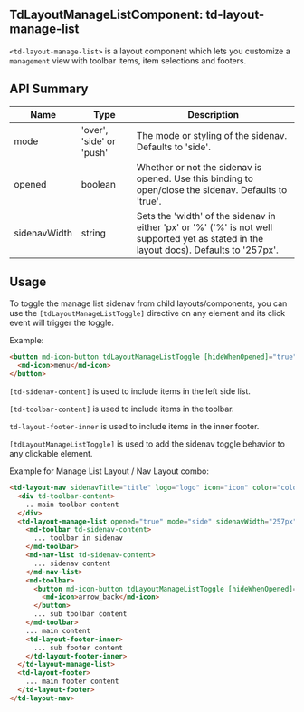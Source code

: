 ## TdLayoutManageListComponent: td-layout-manage-list

`<td-layout-manage-list>` is a layout component which lets you customize a `management` view with toolbar items, item selections and footers.


## API Summary

| Name | Type | Description |
| --- | --- | --- |
| mode | 'over', 'side' or 'push' | The mode or styling of the sidenav. Defaults to 'side'.
| opened | boolean | Whether or not the sidenav is opened. Use this binding to open/close the sidenav. Defaults to 'true'.
| sidenavWidth | string | Sets the 'width' of the sidenav in either 'px' or '%' ('%' is not well supported yet as stated in the layout docs). Defaults to '257px'.


## Usage

To toggle the manage list sidenav from child layouts/components, you can use the `[tdLayoutManageListToggle]` directive on any element and its click event will trigger the toggle.

Example:

```html
<button md-icon-button tdLayoutManageListToggle [hideWhenOpened]="true">
  <md-icon>menu</md-icon>
</button>
```

`[td-sidenav-content]` is used to include items in the left side list.

`[td-toolbar-content]` is used to include items in the toolbar.

`td-layout-footer-inner` is used to include items in the inner footer.

`[tdLayoutManageListToggle]` is used to add the sidenav toggle behavior to any clickable element.

Example for Manage List Layout / Nav Layout combo:

```html
<td-layout-nav sidenavTitle="title" logo="logo" icon="icon" color="color">
  <div td-toolbar-content>
    .. main toolbar content
  </div>
  <td-layout-manage-list opened="true" mode="side" sidenavWidth="257px">
    <md-toolbar td-sidenav-content>
      ... toolbar in sidenav
    </md-toolbar>
    <md-nav-list td-sidenav-content>
      ... sidenav content
    </md-nav-list>
    <md-toolbar>
      <button md-icon-button tdLayoutManageListToggle [hideWhenOpened]="true">
        <md-icon>arrow_back</md-icon>
      </button>
      ... sub toolbar content
    </md-toolbar>
    ... main content
    <td-layout-footer-inner>
      ... sub footer content
    </td-layout-footer-inner>
  </td-layout-manage-list>
  <td-layout-footer>
    ... main footer content
  </td-layout-footer>
</td-layout-nav>
```
